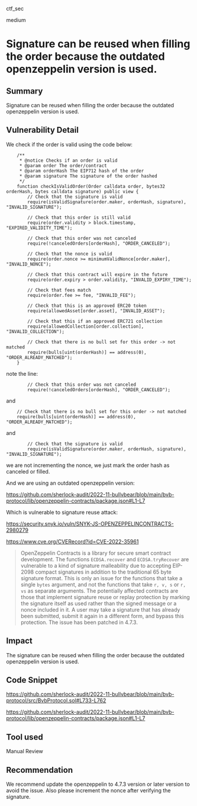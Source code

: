 ctf_sec

medium

# Signature can be reused when filling the order because the outdated openzeppelin version is used.

## Summary

Signature can be reused when filling the order because the outdated openzeppelin version is used.

## Vulnerability Detail

We check if the order is valid using the code below:

```solidity
    /**
     * @notice Checks if an order is valid
     * @param order The order/contract
     * @param orderHash The EIP712 hash of the order
     * @param signature The signature of the order hashed
     */
    function checkIsValidOrder(Order calldata order, bytes32 orderHash, bytes calldata signature) public view {
        // Check that the signature is valid
        require(isValidSignature(order.maker, orderHash, signature), "INVALID_SIGNATURE");

        // Check that this order is still valid
        require(order.validity > block.timestamp, "EXPIRED_VALIDITY_TIME");

        // Check that this order was not canceled
        require(!canceledOrders[orderHash], "ORDER_CANCELED");

        // Check that the nonce is valid
        require(order.nonce >= minimumValidNonce[order.maker], "INVALID_NONCE");
        
        // Check that this contract will expire in the future
        require(order.expiry > order.validity, "INVALID_EXPIRY_TIME");

        // Check that fees match
        require(order.fee >= fee, "INVALID_FEE");

        // Check that this is an approved ERC20 token
        require(allowedAsset[order.asset], "INVALID_ASSET");

        // Check that this if an approved ERC721 collection
        require(allowedCollection[order.collection], "INVALID_COLLECTION");

        // Check that there is no bull set for this order -> not matched
        require(bulls[uint(orderHash)] == address(0), "ORDER_ALREADY_MATCHED");
    }
```

note the line:

```solidity
        // Check that this order was not canceled
        require(!canceledOrders[orderHash], "ORDER_CANCELED");
```

and 

```solidity
    // Check that there is no bull set for this order -> not matched
    require(bulls[uint(orderHash)] == address(0), "ORDER_ALREADY_MATCHED");
```

and 

```solidity
        // Check that the signature is valid
        require(isValidSignature(order.maker, orderHash, signature), "INVALID_SIGNATURE");
```

we are not incrementing the nonce, we just mark the order hash as canceled or filled. 

And we are using an outdated openzeppelin version:

https://github.com/sherlock-audit/2022-11-bullvbear/blob/main/bvb-protocol/lib/openzeppelin-contracts/package.json#L1-L7

Which is vulnerable to signature reuse attack:

https://security.snyk.io/vuln/SNYK-JS-OPENZEPPELINCONTRACTS-2980279

https://www.cve.org/CVERecord?id=CVE-2022-35961

> OpenZeppelin Contracts is a library for secure smart contract development. The functions `ECDSA.recover` and `ECDSA.tryRecover` are vulnerable to a kind of signature malleability due to accepting EIP-2098 compact signatures in addition to the traditional 65 byte signature format. This is only an issue for the functions that take a single `bytes` argument, and not the functions that take `r, v, s` or `r, vs` as separate arguments. The potentially affected contracts are those that implement signature reuse or replay protection by marking the signature itself as used rather than the signed message or a nonce included in it. A user may take a signature that has already been submitted, submit it again in a different form, and bypass this protection. The issue has been patched in 4.7.3.

## Impact

The signature can be reused when filling the order because the outdated openzeppelin version is used.

## Code Snippet

https://github.com/sherlock-audit/2022-11-bullvbear/blob/main/bvb-protocol/src/BvbProtocol.sol#L733-L762

https://github.com/sherlock-audit/2022-11-bullvbear/blob/main/bvb-protocol/lib/openzeppelin-contracts/package.json#L1-L7

## Tool used

Manual Review

## Recommendation

We recommend update the openzeppelin to 4.7.3 version or later version to avoid the issue. Also please increment the nonce   after verifying the signature.
